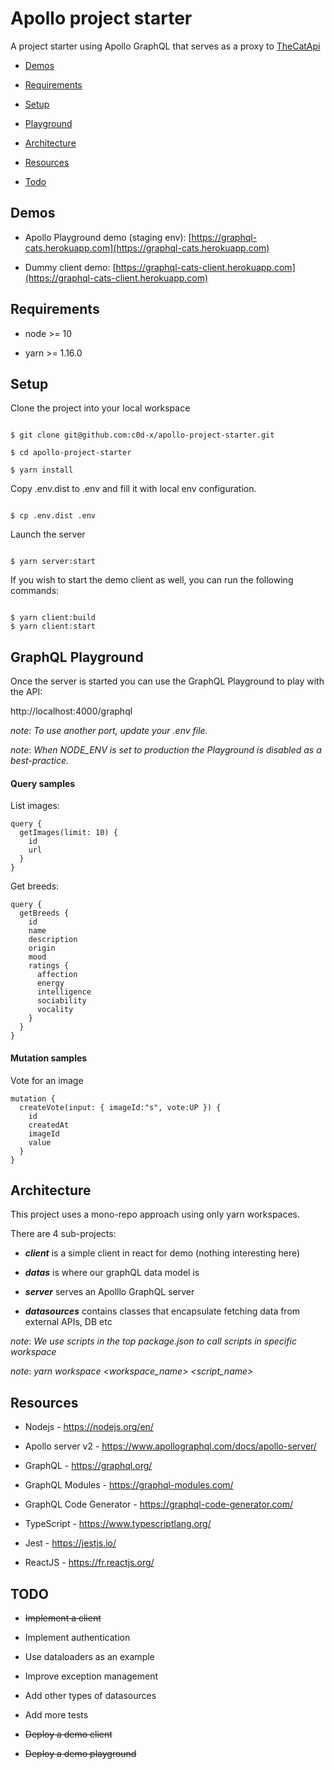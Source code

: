 # Apollo project starter


A project starter using Apollo GraphQL that serves as a proxy to [TheCatApi ](https://docs.thecatapi.com/)


* [Demos](#demos)

* [Requirements](#requirements)

* [Setup](#setup)

* [Playground](#graphql-playground)

* [Architecture](#architecture)

* [Resources](#resources)

* [Todo](#todo)



## Demos

* Apollo Playground demo (staging env): [https://graphql-cats.herokuapp.com](https://graphql-cats.herokuapp.com)

* Dummy client demo: [https://graphql-cats-client.herokuapp.com](https://graphql-cats-client.herokuapp.com)



## Requirements



* node >= 10

* yarn >= 1.16.0



## Setup



Clone the project into your local workspace



```shell

$ git clone git@github.com:c0d-x/apollo-project-starter.git

$ cd apollo-project-starter

$ yarn install

```



Copy .env.dist to .env and fill it with local env configuration.



```shell

$ cp .env.dist .env

```



Launch the server



```shell

$ yarn server:start

```


If you wish to start the demo client as well, you can run the following commands:

```shell

$ yarn client:build
$ yarn client:start

```

## GraphQL Playground


Once the server is started you can use the GraphQL Playground to play with the API:

http://localhost:4000/graphql



_note_: *To use another port, update your .env file.*


_note_: *When NODE_ENV is set to production the Playground is disabled as a best-practice.*



#### Query samples



List images:



    query {
      getImages(limit: 10) {
        id
        url
      }
    }



Get breeds:



    query {
      getBreeds {
        id
        name
        description
        origin
        mood
        ratings {
          affection
          energy
          intelligence
          sociability
          vocality
        }
      }
    }




#### Mutation samples



Vote for an image



    mutation {
      createVote(input: { imageId:"s", vote:UP }) {
        id
        createdAt
        imageId
        value
      }
    }





## Architecture



This project uses a mono-repo approach using only yarn workspaces.



There are 4 sub-projects:


* **_client_** is a simple client in react for demo (nothing interesting here)

* **_datas_** is where our graphQL data model is

* **_server_** serves an Apolllo GraphQL server

* **_datasources_** contains classes that encapsulate fetching data from external APIs, DB etc



_note_: *We use scripts in the top package.json to call scripts in specific workspace*

_note_: *yarn workspace <workspace_name> <script_name>*



## Resources



* Nodejs - https://nodejs.org/en/

* Apollo server v2 - https://www.apollographql.com/docs/apollo-server/

* GraphQL - https://graphql.org/

* GraphQL Modules - https://graphql-modules.com/

* GraphQL Code Generator - https://graphql-code-generator.com/

* TypeScript - https://www.typescriptlang.org/

* Jest - https://jestjs.io/

* ReactJS - https://fr.reactjs.org/


## TODO


* ~~Implement a client~~

* Implement authentication

* Use dataloaders as an example

* Improve exception management

* Add other types of datasources

* Add more tests

* ~~Deploy a demo client~~

* ~~Deploy a demo playground~~

